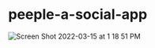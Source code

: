 # peeple-a-social-app
![Screen Shot 2022-03-15 at 1 18 51 PM](https://user-images.githubusercontent.com/27410534/158434775-f57e0ef3-77d0-4f3b-a292-dbac4639637d.png)
